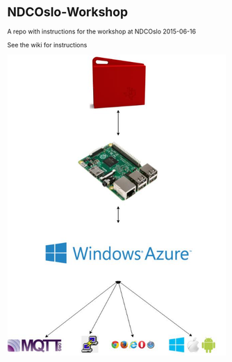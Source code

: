 # NDCOslo-Workshop
A repo with instructions for the workshop at NDCOslo 2015-06-16

See the wiki for instructions

![architecture](https://github.com/uffebjorklund/NDCOslo-Workshop/blob/master/resources/img/NdcWorkshop.jpg)
